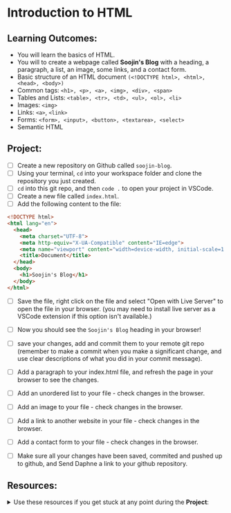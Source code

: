 # Introduction to HTML

## Learning Outcomes: 

- You will learn the basics of HTML.  
- You will to create a webpage called **Soojin's Blog** with a heading, a paragraph, a list, an image, some links, and a contact form.
- Basic structure of an HTML document `(<!DOCTYPE html>, <html>, <head>, <body>)`
- Common tags: `<h1>, <p>, <a>, <img>, <div>, <span>`
- Tables and Lists: `<table>, <tr>, <td>, <ul>, <ol>, <li>`
- Images: `<img>`
- Links: `<a>`, `<link>`
- Forms: `<form>, <input>, <button>, <textarea>, <select>`
- Semantic HTML

## Project: 

- [ ]  Create a new repository on Github called `soojin-blog`.   
- [ ] Using your terminal, `cd` into your workspace folder and clone the repository you just created. 
- [ ] `cd` into this git repo, and then `code .` to open your project in VSCode.
- [ ] Create a new file called `index.html`. 
- [ ] Add the following content to the file: 

```html
<!DOCTYPE html>
<html lang="en">
  <head>
    <meta charset="UTF-8">
    <meta http-equiv="X-UA-Compatible" content="IE=edge">
    <meta name="viewport" content="width=device-width, initial-scale=1.0">
    <title>Document</title>
  </head>
  <body>
    <h1>Soojin's Blog</h1>
  </body>
</html> 
``` 
- [ ] Save the file, right click on the file and select "Open with Live Server" to open the file in your browser. 
(you may need to install live server as a VSCode extension if this option isn't available.)

- [ ] Now you should see the `Soojin's Blog` heading in your browser!

- [ ] save your changes, add and commit them to your remote git repo (remember to make a commit when you make a significant change, and use clear descriptions of what you did in your commit message).

- [ ] Add a paragraph to your index.html file, and refresh the page in your browser to see the changes.

- [ ] Add an unordered list to your file - check changes in the browser.

- [ ] Add an image to your file - check changes in the browser. 

- [ ] Add a link to another website in your file - check changes in the browser.

- [ ] Add a contact form to your file - check changes in the browser.

- [ ] Make sure all your changes have been saved, commited and pushed up to github, and Send Daphne a link to your github repository.

## Resources: 

<details><summary> Use these resources if you get stuck at any point during the <strong>Project</strong>: </summary>

- [MDN: HTML](https://developer.mozilla.org/en-US/docs/Web/HTML)
- [W3 Schools: HTML Tutorial](https://www.w3schools.com/Html/default.asp)
- [Course: HTML Basics](https://www.codecademy.com/learn/learn-html)  
- [Tutorial: Your First Website - HTML](https://developer.mozilla.org/en-US/docs/Learn_web_development/Getting_started/Your_first_website/Creating_the_content)

</details>